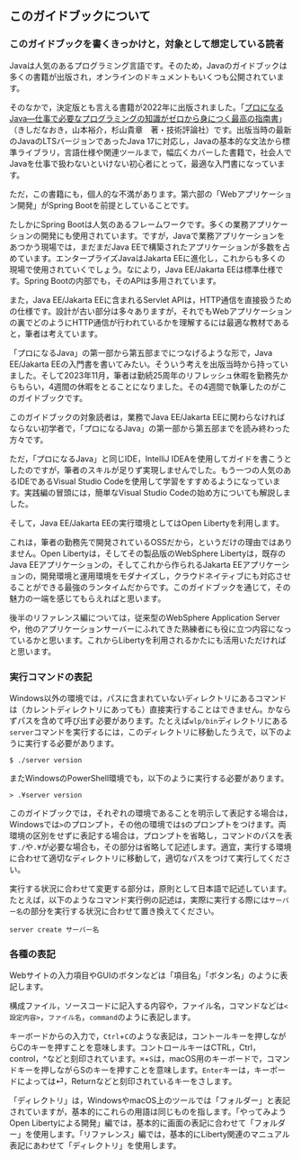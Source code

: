 ## このガイドブックについて

### このガイドブックを書くきっかけと，対象として想定している読者

Javaは人気のあるプログラミング言語です。そのため，Javaのガイドブックは多くの書籍が出版され，オンラインのドキュメントもいくつも公開されています。

そのなかで，決定版とも言える書籍が2022年に出版されました。「[プロになるJava―仕事で必要なプログラミングの知識がゼロから身につく最高の指南書](https://gihyo.jp/book/2022/978-4-297-12685-8)」（きしだなおき，山本裕介，杉山貴章　著・技術評論社）です。出版当時の最新のJavaのLTSバージョンであったJava 17に対応し，Javaの基本的な文法から標準ライブラリ，言語仕様や関連ツールまで，幅広くカバーした書籍で，社会人でJavaを仕事で扱わないといけない初心者にとって，最適な入門書になっています。

ただ，この書籍にも，個人的な不満があります。第六部の「Webアプリケーション開発」がSpring Bootを前提としていることです。

たしかにSpring Bootは人気のあるフレームワークです。多くの業務アプリケーションの開発にも使用されています。ですが，Javaで業務アプリケーションをあつかう現場では，まだまだJava EEで構築されたアプリケーションが多数を占めています。エンタープライズJavaはJakarta EEに進化し，これからも多くの現場で使用されていくでしょう。なにより，Java EE/Jakarta EEは標準仕様です。Spring Bootの内部でも，そのAPIは多用されています。

また，Java EE/Jakarta EEに含まれるServlet APIは，HTTP通信を直接扱うための仕様です。設計が古い部分は多々ありますが，それでもWebアプリケーションの裏でどのようにHTTP通信が行われているかを理解するには最適な教材であると，筆者は考えています。

「プロになるJava」の第一部から第五部までにつなげるような形で，Java EE/Jakarta EEの入門書を書いてみたい。そういう考えを出版当時から持っていました。そして2023年11月，筆者は勤続25周年のリフレッシュ休暇を勤務先からもらい，4週間の休暇をとることになりました。その4週間で執筆したのがこのガイドブックです。

このガイドブックの対象読者は，業務でJava EE/Jakarta EEに関わらなければならない初学者で，「プロになるJava」の第一部から第五部までを読み終わった方々です。

ただ，「プロになるJava」と同じIDE，IntelliJ IDEAを使用してガイドを書こうとしたのですが，筆者のスキルが足りず実現しませんでした。もう一つの人気のあるIDEであるVisual Studio Codeを使用して学習をすすめるようになっています。実践編の冒頭には，簡単なVisual Studio Codeの始め方についても解説しました。

そして，Java EE/Jakarta EEの実行環境としてはOpen Libertyを利用します。

これは，筆者の勤務先で開発されているOSSだから，というだけの理由ではありません。Open Libertyは，そしてその製品版のWebSphere Libertyは，既存のJava EEアプリケーションの，そしてこれから作られるJakarta EEアプリケーションの，開発環境と運用環境をモダナイズし，クラウドネイティブにも対応させることができる最強のランタイムだからです。このガイドブックを通じて，その魅力の一端を感じてもらえればと思います。

後半のリファレンス編については，従来型のWebSphere Application Serverや，他のアプリケーションサーバーにふれてきた熟練者にも役に立つ内容になっているかと思います。これからLibertyを利用されるかたにも活用いただければと思います。


### 実行コマンドの表記

Windows以外の環境では，パスに含まれていないディレクトリにあるコマンドは（カレントディレクトリにあっても）直接実行することはできません。かならずパスを含めて呼び出す必要があります。たとえば`wlp/bin`ディレクトリにある`server`コマンドを実行するには，このディレクトリに移動したうえで，以下のように実行する必要があります。

```
$ ./server version
```

またWindowsのPowerShell環境でも，以下のように実行する必要があります。

```
> .¥server version
```

このガイドブックでは，それぞれの環境であることを明示して表記する場合は，Windowsでは`>`のプロンプト，その他の環境では`$`のプロンプトをつけます。両環境の区別をせずに表記する場合は，プロンプトを省略し，コマンドのパスを表す`./`や`.¥`が必要な場合も，その部分は省略して記述します。適宜，実行する環境に合わせて適切なディレクトリに移動して，適切なパスをつけて実行してください。

実行する状況に合わせて変更する部分は，原則として日本語で記述しています。たとえば，以下のようなコマンド実行例の記述は，実際に実行する際には`サーバー名`の部分を実行する状況に合わせて置き換えてください。

```
server create サーバー名
```

### 各種の表記

Webサイトの入力項目やGUIのボタンなどは「項目名」「ボタン名」のように表記します。

構成ファイル，ソースコードに記入する内容や，ファイル名，コマンドなどは`<設定内容>`，`ファイル名`，`command`のように表記します。

キーボードからの入力で，`Ctrl`+`C`のような表記は，コントールキーを押しながらCのキーを押すことを意味します。コントロールキーはCTRL，Ctrl，control，^などと刻印されています。`⌘`+`S`は，macOS用のキーボードで，コマンドキーを押しながらSのキーを押すことを意味します。`Enter`キーは，キーボードによっては⏎，Returnなどと刻印されているキーをさします。

「ディレクトリ」は，WindowsやmacOS上のツールでは「フォルダー」と表記されていますが，基本的にこれらの用語は同じものを指します。「やってみようOpen Libertyによる開発」編では，基本的に画面の表記に合わせて「フォルダー」を使用します。「リファレンス」編では，基本的にLiberty関連のマニュアル表記にあわせて「ディレクトリ」を使用します。


